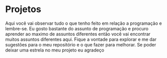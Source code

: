 # Projetos
   Aqui você vai observar tudo o que tenho feito em relação a programação e lembre-se. Eu gosto bastante do assunto 
   de programação e procuro aprender ao maximo de assuntos diferentes então você vai encontrar muitos assuntos 
   diferentes aqui. Fique a vontade para explorar e me dar sugestões para o meu repositório e o que fazer para 
   melhorar. Se poder deixar uma estrela no meu projeto eu agradeço